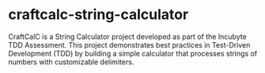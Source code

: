 # craftcalc-string-calculator
CraftCalC is a String Calculator project developed as part of the Incubyte TDD Assessment. This project demonstrates best practices in Test-Driven Development (TDD) by building a simple calculator that processes strings of numbers with customizable delimiters.
